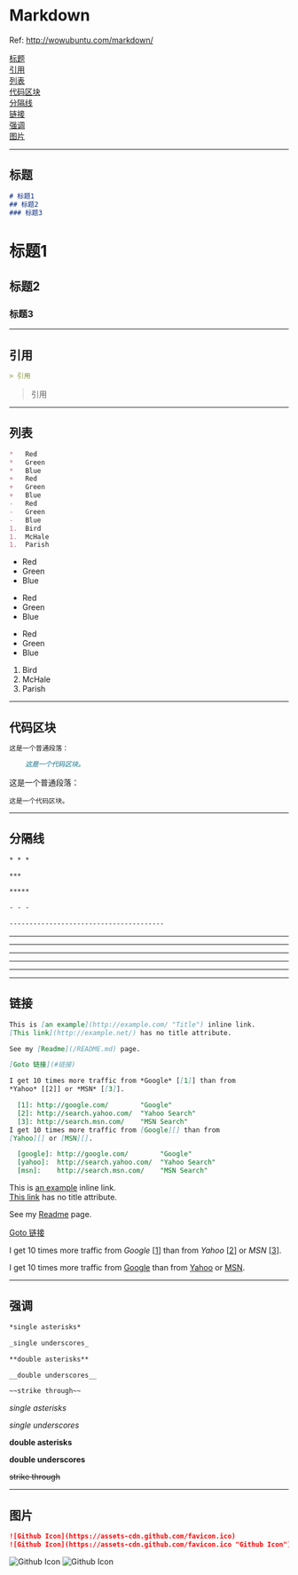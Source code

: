 # Markdown
Ref: http://wowubuntu.com/markdown/

[标题](#标题)  
[引用](#引用)  
[列表](#列表)  
[代码区块](#代码区块)  
[分隔线](#分隔线)  
[链接](#链接)  
[强调](#强调)  
[图片](#图片)  

***************************************

## 标题
``` markdown
# 标题1
## 标题2
### 标题3
```
# 标题1
## 标题2
### 标题3

***************************************

## 引用
``` markdown
> 引用
```
> 引用

***************************************

## 列表
``` markdown
*   Red
*   Green
*   Blue
+   Red
+   Green
+   Blue
-   Red
-   Green
-   Blue
1.  Bird
1.  McHale
1.  Parish
```
*   Red
*   Green
*   Blue
+   Red
+   Green
+   Blue
-   Red
-   Green
-   Blue
1.  Bird
1.  McHale
1.  Parish

***************************************

## 代码区块
``` markdown
这是一个普通段落：

    这是一个代码区块。
```
这是一个普通段落：

    这是一个代码区块。

***************************************

## 分隔线
``` markdown
* * *

***

*****

- - -

---------------------------------------
```
* * *

***

*****

- - -

---------------------------------------

***************************************

## 链接
``` markdown
This is [an example](http://example.com/ "Title") inline link.  
[This link](http://example.net/) has no title attribute. 

See my [Readme](/README.md) page.  

[Goto 链接](#链接)

I get 10 times more traffic from *Google* [[1]] than from
*Yahoo* [[2]] or *MSN* [[3]].

  [1]: http://google.com/        "Google"
  [2]: http://search.yahoo.com/  "Yahoo Search"
  [3]: http://search.msn.com/    "MSN Search"
I get 10 times more traffic from [Google][] than from
[Yahoo][] or [MSN][].

  [google]: http://google.com/        "Google"
  [yahoo]:  http://search.yahoo.com/  "Yahoo Search"
  [msn]:    http://search.msn.com/    "MSN Search"
```
This is [an example](http://example.com/ "Title") inline link.  
[This link](http://example.net/) has no title attribute. 

See my [Readme](/README.md) page.  

[Goto 链接](#链接)

I get 10 times more traffic from *Google* [[1]] than from
*Yahoo* [[2]] or *MSN* [[3]].

  [1]: http://google.com/        "Google"
  [2]: http://search.yahoo.com/  "Yahoo Search"
  [3]: http://search.msn.com/    "MSN Search"
I get 10 times more traffic from [Google][] than from
[Yahoo][] or [MSN][].

  [google]: http://google.com/        "Google"
  [yahoo]:  http://search.yahoo.com/  "Yahoo Search"
  [msn]:    http://search.msn.com/    "MSN Search"

***************************************

## 强调
``` markdown
*single asterisks*

_single underscores_

**double asterisks**

__double underscores__

~~strike through~~
```
*single asterisks*

_single underscores_

**double asterisks**

__double underscores__

~~strike through~~

***************************************

## 图片
``` markdown
![Github Icon](https://assets-cdn.github.com/favicon.ico)
![Github Icon](https://assets-cdn.github.com/favicon.ico "Github Icon")
```
![Github Icon](https://assets-cdn.github.com/favicon.ico)
![Github Icon](https://assets-cdn.github.com/favicon.ico "Github Icon")